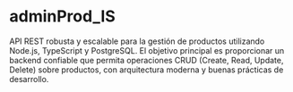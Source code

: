 # adminProd_IS
API REST robusta y escalable para la gestión de productos utilizando Node.js, TypeScript y PostgreSQL. El objetivo principal es proporcionar un backend confiable que permita operaciones CRUD (Create, Read, Update, Delete) sobre productos, con arquitectura moderna y buenas prácticas de desarrollo.
